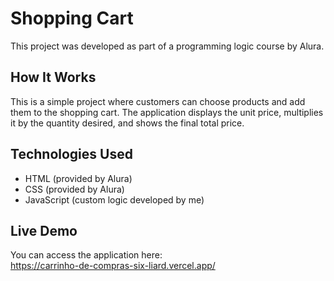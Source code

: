 # Shopping Cart

This project was developed as part of a programming logic course by Alura.

## How It Works

This is a simple project where customers can choose products and add them to the shopping cart. The application displays the unit price, multiplies it by the quantity desired, and shows the final total price.

## Technologies Used

- HTML (provided by Alura)  
- CSS (provided by Alura)  
- JavaScript (custom logic developed by me)

## Live Demo

You can access the application here:  
https://carrinho-de-compras-six-liard.vercel.app/
